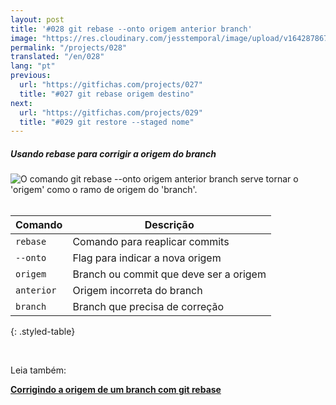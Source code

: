 ```yaml
---
layout: post
title: '#028 git rebase --onto origem anterior branch'
image: "https://res.cloudinary.com/jesstemporal/image/upload/v1642878675/gitfichas/pt/028/thumbnail_e0u5fg.jpg"
permalink: "/projects/028"
translated: "/en/028"
lang: "pt"
previous:
  url: "https://gitfichas.com/projects/027"
  title: "#027 git rebase origem destino"
next:
  url: "https://gitfichas.com/projects/029"
  title: "#029 git restore --staged nome"
---
```

##### Usando rebase para corrigir a origem do branch

<img alt="O comando git rebase --onto origem anterior branch serve tornar o 'origem' como o ramo de origem do 'branch'." src="https://res.cloudinary.com/jesstemporal/image/upload/v1642878675/gitfichas/pt/028/full_agybxd.jpg"><br><br>

| Comando | Descrição |
|---------|-------------|
| `rebase` | Comando para reaplicar commits |
| `--onto` | Flag para indicar a nova origem |
| `origem` | Branch ou commit que deve ser a origem |
| `anterior` | Origem incorreta do branch |
| `branch` | Branch que precisa de correção |
{: .styled-table}

<br>

Leia também:

<a href="https://jtemporal.com/corrigindo-a-origem-de-um-branch-com-git-rebase/">
  <strong>Corrigindo a origem de um branch com git rebase</strong>
</a>
